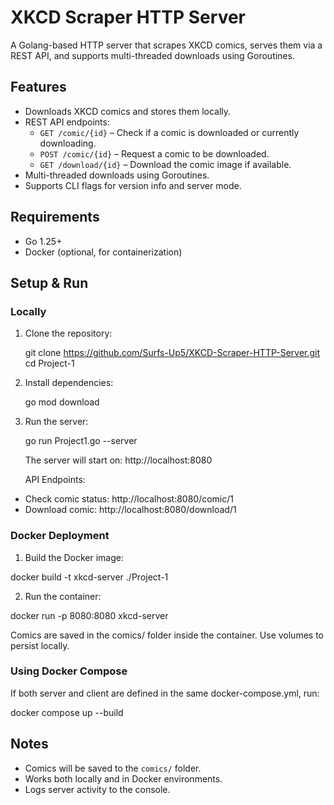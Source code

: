 # XKCD Scraper HTTP Server

A Golang-based HTTP server that scrapes XKCD comics, serves them via a REST API, and supports multi-threaded downloads using Goroutines.

## Features

- Downloads XKCD comics and stores them locally.
- REST API endpoints:
  - `GET /comic/{id}` – Check if a comic is downloaded or currently downloading.
  - `POST /comic/{id}` – Request a comic to be downloaded.
  - `GET /download/{id}` – Download the comic image if available.
- Multi-threaded downloads using Goroutines.
- Supports CLI flags for version info and server mode.

## Requirements

- Go 1.25+
- Docker (optional, for containerization)

## Setup & Run

### Locally

1. Clone the repository:
   
   git clone https://github.com/Surfs-Up5/XKCD-Scraper-HTTP-Server.git
   cd Project-1

2. Install dependencies:

   go mod download

3. Run the server:

   go run Project1.go --server

   The server will start on: http://localhost:8080

   API Endpoints:
  - Check comic status: http://localhost:8080/comic/1
  - Download comic: http://localhost:8080/download/1

### Docker Deployment

1. Build the Docker image:
   
  docker build -t xkcd-server ./Project-1

2. Run the container:
  
  docker run -p 8080:8080 xkcd-server

  Comics are saved in the comics/ folder inside the container. Use volumes to persist locally.

### Using Docker Compose
  If both server and client are defined in the same docker-compose.yml, run:

  docker compose up --build

## Notes
- Comics will be saved to the `comics/` folder.
- Works both locally and in Docker environments.
- Logs server activity to the console.



  
   

  



   
